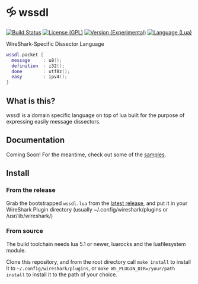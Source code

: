 # 🝰 wssdl

[![Build Status](https://api.travis-ci.org/diacritic/wssdl.svg?branch=master)](https://travis-ci.org/diacritic/wssdl/builds) 
[![License (GPL)](https://img.shields.io/badge/license-GPLv3-blue.svg)](https://github.com/diacritic/wssdl/blob/master/LICENSE) 
[![Version (Experimental)](https://img.shields.io/badge/version-v0.1.0-orange.svg)](https://github.com/diacritic/wssdl/releases) 
[![Language (Lua)](https://img.shields.io/badge/powered_by-Lua-brightgreen.svg)](https://lua.org) 

WireShark-Specific Dissector Language

```lua
wssdl.packet {
  message     : u8();
  definition  : i32();
  done        : utf8z();
  easy        : ipv4();
}
```

## What is this?

wssdl is a domain specific language on top of lua built for the
purpose of expressing easily message dissectors.

## Documentation

Coming Soon! For the meantime, check out some of the [samples][samples].

## Install

### From the release

Grab the bootstrapped `wssdl.lua` from the [latest release][latest],
and put it in your WireShark Plugin directory
(usually ~/.config/wireshark/plugins or /usr/lib/wireshark/<version>)

### From source

The build toolchain needs lua 5.1 or newer, luarocks and the luafilesystem
module.

Clone this repository, and from the root directory call `make install`
to install it to `~/.config/wireshark/plugins`, or
`make WS_PLUGIN_DIR=/your/path install` to install it to the path of your choice.

[latest]: https://github.com/diacritic/wssdl/releases/latest
[samples]: https://github.com/diacritic/wssdl/tree/master/samples
